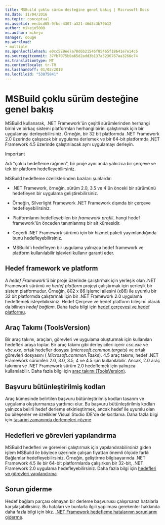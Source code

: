 ```yaml
---
title: MSBuild çoklu sürüm desteğine genel bakış | Microsoft Docs
ms.date: 11/04/2016
ms.topic: conceptual
ms.assetid: eecbcd65-9fbc-4307-a321-46d3c3b79b12
author: mikejo5000
ms.author: mikejo
manager: douge
ms.workload:
- multiple
ms.openlocfilehash: e0cc529ee7a70d6b21546f85465f18641e7e14c6
ms.sourcegitcommit: 37fb7075b0a65d2add3b137a5230767aa3266c74
ms.translationtype: MT
ms.contentlocale: tr-TR
ms.lasthandoff: 01/02/2019
ms.locfileid: "53875841"
---
```

# <a name="msbuild-multitargeting-overview"></a>MSBuild çoklu sürüm desteğine genel bakış
MSBuild kullanarak, .NET Framework'ün çeşitli sürümlerinden herhangi birini ve birkaç sistemi platformları herhangi birini çalıştırmak için bir uygulamayı derleyebilirsiniz. Örneğin, bir 32 bit platformda .NET Framework 2.0 üzerinde çalışacak bir uygulama derlemek ve bir 64-bit platformda .NET Framework 4.5 üzerinde çalıştırılacak aynı uygulamayı derleyin.  
  
> [!IMPORTANT]
>  Adı "çoklu hedefleme rağmen", bir proje aynı anda yalnızca bir çerçeve ve tek bir platform hedefleyebilirsiniz.  
  
 MSBuild hedefleme özelliklerinden bazıları şunlardır:  
  
-   .NET Framework, örneğin, sürüm 2.0, 3.5 ve 4'ün önceki bir sürümünü hedefleyen bir uygulama geliştirebilirsiniz.  
  
-   Örneğin, Silverlight Framework .NET Framework dışında bir çerçeve hedefleyebilirsiniz.  
  
-   Platformlarını hedefleyebilen bir *framework profili*, hangi hedef framework'ün önceden tanımlanmış bir alt kümesidir.  
  
-   Geçerli .NET Framework sürümü için bir hizmet paketi yayımlandığında bunu hedefleyebilirsiniz.  
  
-   MSBuild'ı hedefleyen bir uygulama yalnızca hedef framework ve platform kullanılabilir işlevleri kullanır garanti eder.  
  
## <a name="target-framework-and-platform"></a>Hedef framework ve platform  
 A *hedef Framework'ü* bir proje üzerinde çalıştırmak için yerleşik olan .NET Framework sürümü ve *hedef platform* projeyi çalıştırmak için yerleşik bir sistem platformudur.  Örneğin, 802 x 86 işlemci ailesini (x86) ile uyumlu bir 32 bit platformda çalıştırmak için bir .NET Framework 2.0 uygulama hedeflemek isteyebilirsiniz. Hedef Çerçeve ve hedef platform bileşimi olarak da bilinen *hedef bağlam*. Daha fazla bilgi için [hedef çerçevesi ve hedef platformu](../msbuild/msbuild-target-framework-and-target-platform.md).  
  
## <a name="toolset-toolsversion"></a>Araç Takımı (ToolsVersion)  
 Bir araç takımı, araçları, görevleri ve uygulama oluşturmak için kullanılan hedefleri araya toplar. Bir araç takımı gibi derleyicileri içerir *csc.exe* ve *vbc.exe*, ortak hedefler dosyası (*microsoft.common.targets*) ve ortak görevleri dosyasını ( *Microsoft.common.Tasks*). 4.5 araç takımı, hedef .NET Framework sürümleri 2.0, 3.0, 3.5, 4 ve 4.5 için kullanılabilir. Ancak, 2.0 araç takımını ve .NET Framework sürüm 2.0 hedeflemek için yalnızca kullanılabilir. Daha fazla bilgi için [araç takımı (ToolsVersion)](../msbuild/msbuild-toolset-toolsversion.md).  
  
## <a name="reference-assemblies"></a>Başvuru bütünleştirilmiş kodları  
 Araç kümesinde belirtilen başvuru bütünleştirilmiş kodları tasarım ve uygulama oluşturmanıza yardımcı olur. Bu başvuru bütünleştirilmiş kodları yalnızca belirli hedef derleme etkinleştirmek, ancak hedef ile uyumlu olan bu bileşenler ve özellikler Visual Studio IDE'de de kısıtlama. Daha fazla bilgi için [tasarım zamanında derlemeleri çözme](../msbuild/resolving-assemblies-at-design-time.md)  
  
## <a name="configure-targets-and-tasks"></a>Hedefleri ve görevleri yapılandırma  
 MSBuild hedefleri ve görevleri çalıştırmak için yapılandırabilirsiniz giden işlem MSBuild ile böylece üzerinde çalışan fiyattan önemli ölçüde farklı Bağlamlar hedefleyebilirsiniz.  Örneğin, geliştirme bilgisayarında .NET Framework 4.5 ile bir 64-bit platformlarda çalışırken bir 32-bit, .NET Framework 2.0 uygulama hedefleyebilirsiniz. Daha fazla bilgi için [hedefleri ve görevleri yapılandırma](../msbuild/configuring-targets-and-tasks.md).  
  
## <a name="troubleshooting"></a>Sorun giderme  
 Hedef bağlam parçası olmayan bir derleme başvurusu çalışırsanız hatalarla karşılaşabilirsiniz. Bu hataları ve bunlarla ilgili yapılması gerekenler hakkında daha fazla bilgi için bkz. [.NET Framework hedefleme hatalarının sorunlarını giderme](../msbuild/troubleshooting-dotnet-framework-targeting-errors.md).